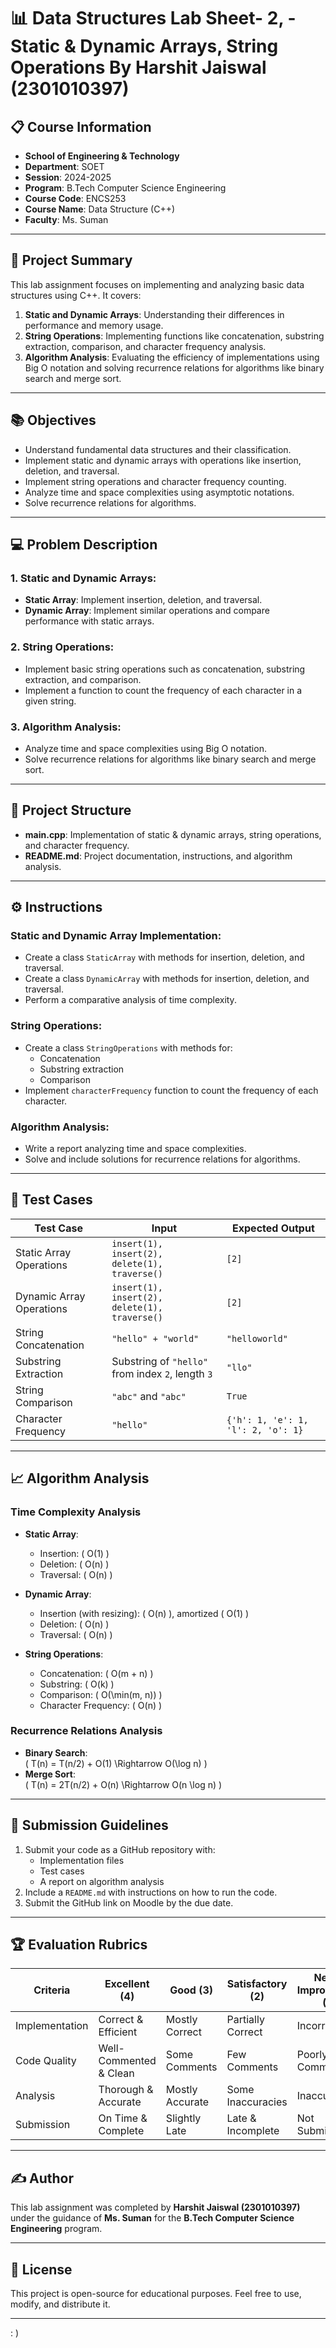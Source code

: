 


# 📊 Data Structures Lab Sheet- 2,  - Static & Dynamic Arrays, String Operations By  **Harshit Jaiswal (2301010397)** 
## 📋 Course Information
- **School of Engineering & Technology**
- **Department**: SOET  
- **Session**: 2024-2025  
- **Program**: B.Tech Computer Science Engineering  
- **Course Code**: ENCS253  
- **Course Name**: Data Structure (C++)  
- **Faculty**: Ms. Suman  

---

## 🚀 Project Summary
This lab assignment focuses on implementing and analyzing basic data structures using C++. It covers:
1. **Static and Dynamic Arrays**: Understanding their differences in performance and memory usage.
2. **String Operations**: Implementing functions like concatenation, substring extraction, comparison, and character frequency analysis.
3. **Algorithm Analysis**: Evaluating the efficiency of implementations using Big O notation and solving recurrence relations for algorithms like binary search and merge sort.

---

## 📚 Objectives
- Understand fundamental data structures and their classification.
- Implement static and dynamic arrays with operations like insertion, deletion, and traversal.
- Implement string operations and character frequency counting.
- Analyze time and space complexities using asymptotic notations.
- Solve recurrence relations for algorithms.

---

## 💻 Problem Description
### 1. Static and Dynamic Arrays:
- **Static Array**: Implement insertion, deletion, and traversal.
- **Dynamic Array**: Implement similar operations and compare performance with static arrays.

### 2. String Operations:
- Implement basic string operations such as concatenation, substring extraction, and comparison.
- Implement a function to count the frequency of each character in a given string.

### 3. Algorithm Analysis:
- Analyze time and space complexities using Big O notation.
- Solve recurrence relations for algorithms like binary search and merge sort.

---

## 📂 Project Structure
- **main.cpp**: Implementation of static & dynamic arrays, string operations, and character frequency.
- **README.md**: Project documentation, instructions, and algorithm analysis.
  
---

## ⚙️ Instructions
### Static and Dynamic Array Implementation:
- Create a class `StaticArray` with methods for insertion, deletion, and traversal.
- Create a class `DynamicArray` with methods for insertion, deletion, and traversal.
- Perform a comparative analysis of time complexity.

### String Operations:
- Create a class `StringOperations` with methods for:
  - Concatenation
  - Substring extraction
  - Comparison
- Implement `characterFrequency` function to count the frequency of each character.

### Algorithm Analysis:
- Write a report analyzing time and space complexities.
- Solve and include solutions for recurrence relations for algorithms.

---

## 🧪 Test Cases
| Test Case               | Input                                      | Expected Output                                      |
|-------------------------|--------------------------------------------|------------------------------------------------------|
| Static Array Operations | `insert(1), insert(2), delete(1), traverse()` | `[2]`                                                |
| Dynamic Array Operations| `insert(1), insert(2), delete(1), traverse()` | `[2]`                                                |
| String Concatenation    | `"hello" + "world"`                        | `"helloworld"`                                       |
| Substring Extraction    | Substring of `"hello"` from index `2`, length `3` | `"llo"`                                             |
| String Comparison       | `"abc"` and `"abc"`                        | `True`                                               |
| Character Frequency     | `"hello"`                                  | `{'h': 1, 'e': 1, 'l': 2, 'o': 1}`                   |

---

## 📈 Algorithm Analysis
### Time Complexity Analysis
- **Static Array**:
  - Insertion: \( O(1) \)
  - Deletion: \( O(n) \)
  - Traversal: \( O(n) \)
  
- **Dynamic Array**:
  - Insertion (with resizing): \( O(n) \), amortized \( O(1) \)
  - Deletion: \( O(n) \)
  - Traversal: \( O(n) \)

- **String Operations**:
  - Concatenation: \( O(m + n) \)
  - Substring: \( O(k) \)
  - Comparison: \( O(\min(m, n)) \)
  - Character Frequency: \( O(n) \)

### Recurrence Relations Analysis
- **Binary Search**:  
  \( T(n) = T(n/2) + O(1) \Rightarrow O(\log n) \)
- **Merge Sort**:  
  \( T(n) = 2T(n/2) + O(n) \Rightarrow O(n \log n) \)

---

## 📝 Submission Guidelines
1. Submit your code as a GitHub repository with:
   - Implementation files
   - Test cases
   - A report on algorithm analysis
2. Include a `README.md` with instructions on how to run the code.
3. Submit the GitHub link on Moodle by the due date.

---

## 🏆 Evaluation Rubrics
| Criteria         | Excellent (4)   | Good (3)          | Satisfactory (2) | Needs Improvement (1) |
|------------------|-----------------|-------------------|------------------|-----------------------|
| Implementation   | Correct & Efficient | Mostly Correct  | Partially Correct | Incorrect            |
| Code Quality     | Well-Commented & Clean | Some Comments | Few Comments     | Poorly Commented     |
| Analysis         | Thorough & Accurate | Mostly Accurate | Some Inaccuracies | Inaccurate          |
| Submission       | On Time & Complete | Slightly Late   | Late & Incomplete | Not Submitted        |

---

## ✍️ Author
This lab assignment was completed by **Harshit Jaiswal (2301010397)** under the guidance of **Ms. Suman** for the **B.Tech Computer Science Engineering** program.

---

## 📜 License
This project is open-source for educational purposes. Feel free to use, modify, and distribute it.
 
---
 : )
 
